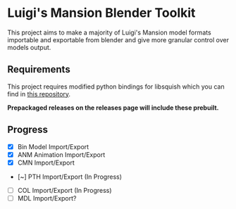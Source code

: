 # Luigi's Mansion Blender Toolkit

This project aims to make a majority of Luigi's Mansion model formats importable and exportable from blender and give more granular control
over models output.

## Requirements
This project requires modified python bindings for libsquish which you can find in [this repository](https://github.com/SpaceCats64/BinConv2).

**Prepackaged releases on the releases page will include these prebuilt.**

## Progress
- [x] Bin Model Import/Export
- [x] ANM Animation Import/Export
- [x] CMN Import/Export
- [~] PTH Import/Export (In Progress)
- [ ] COL Import/Export (In Progress)
- [ ] MDL Import/Export?
